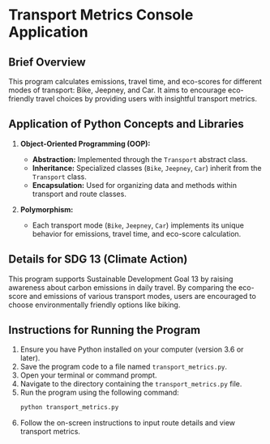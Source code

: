# Transport Metrics Console Application

## Brief Overview
This program calculates emissions, travel time, and eco-scores for different modes of transport: Bike, Jeepney, and Car. 
It aims to encourage eco-friendly travel choices by providing users with insightful transport metrics.

## Application of Python Concepts and Libraries
1. **Object-Oriented Programming (OOP):**
   - **Abstraction:** Implemented through the `Transport` abstract class.
   - **Inheritance:** Specialized classes (`Bike`, `Jeepney`, `Car`) inherit from the `Transport` class.
   - **Encapsulation:** Used for organizing data and methods within transport and route classes.

2. **Polymorphism:**
   - Each transport mode (`Bike`, `Jeepney`, `Car`) implements its unique behavior for emissions, travel time, and eco-score calculation.

## Details for SDG 13 (Climate Action)
This program supports Sustainable Development Goal 13 by raising awareness about carbon emissions in daily travel. 
By comparing the eco-score and emissions of various transport modes, users are encouraged to choose environmentally friendly options like biking.

## Instructions for Running the Program
1. Ensure you have Python installed on your computer (version 3.6 or later).
2. Save the program code to a file named `transport_metrics.py`.
3. Open your terminal or command prompt.
4. Navigate to the directory containing the `transport_metrics.py` file.
5. Run the program using the following command:
   ```bash
   python transport_metrics.py
   ```
6. Follow the on-screen instructions to input route details and view transport metrics.
